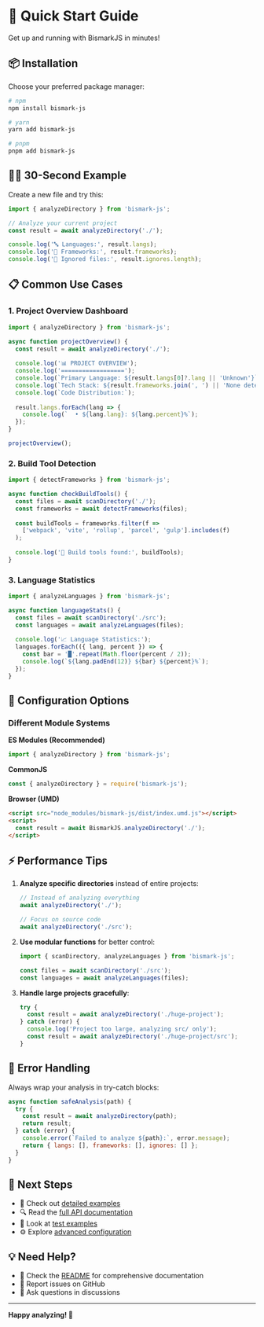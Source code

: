 # 🚀 Quick Start Guide

Get up and running with BismarkJS in minutes!

## 📦 Installation

Choose your preferred package manager:

```bash
# npm
npm install bismark-js

# yarn
yarn add bismark-js

# pnpm
pnpm add bismark-js
```

## 🏃‍♂️ 30-Second Example

Create a new file and try this:

```javascript
import { analyzeDirectory } from 'bismark-js';

// Analyze your current project
const result = await analyzeDirectory('./');

console.log('🔤 Languages:', result.langs);
console.log('🚀 Frameworks:', result.frameworks);
console.log('🚫 Ignored files:', result.ignores.length);
```

## 📋 Common Use Cases

### 1. Project Overview Dashboard

```javascript
import { analyzeDirectory } from 'bismark-js';

async function projectOverview() {
  const result = await analyzeDirectory('./');
  
  console.log('📊 PROJECT OVERVIEW');
  console.log('==================');
  console.log(`Primary Language: ${result.langs[0]?.lang || 'Unknown'}`);
  console.log(`Tech Stack: ${result.frameworks.join(', ') || 'None detected'}`);
  console.log(`Code Distribution:`);
  
  result.langs.forEach(lang => {
    console.log(`  • ${lang.lang}: ${lang.percent}%`);
  });
}

projectOverview();
```

### 2. Build Tool Detection

```javascript
import { detectFrameworks } from 'bismark-js';

async function checkBuildTools() {
  const files = await scanDirectory('./');
  const frameworks = await detectFrameworks(files);
  
  const buildTools = frameworks.filter(f => 
    ['webpack', 'vite', 'rollup', 'parcel', 'gulp'].includes(f)
  );
  
  console.log('🔧 Build tools found:', buildTools);
}
```

### 3. Language Statistics

```javascript
import { analyzeLanguages } from 'bismark-js';

async function languageStats() {
  const files = await scanDirectory('./src');
  const languages = await analyzeLanguages(files);
  
  console.log('📈 Language Statistics:');
  languages.forEach(({ lang, percent }) => {
    const bar = '█'.repeat(Math.floor(percent / 2));
    console.log(`${lang.padEnd(12)} ${bar} ${percent}%`);
  });
}
```

## 🔧 Configuration Options

### Different Module Systems

**ES Modules (Recommended)**
```javascript
import { analyzeDirectory } from 'bismark-js';
```

**CommonJS**
```javascript
const { analyzeDirectory } = require('bismark-js');
```

**Browser (UMD)**
```html
<script src="node_modules/bismark-js/dist/index.umd.js"></script>
<script>
  const result = await BismarkJS.analyzeDirectory('./');
</script>
```

## ⚡ Performance Tips

1. **Analyze specific directories** instead of entire projects:
   ```javascript
   // Instead of analyzing everything
   await analyzeDirectory('./');
   
   // Focus on source code
   await analyzeDirectory('./src');
   ```

2. **Use modular functions** for better control:
   ```javascript
   import { scanDirectory, analyzeLanguages } from 'bismark-js';
   
   const files = await scanDirectory('./src');
   const languages = await analyzeLanguages(files);
   ```

3. **Handle large projects gracefully**:
   ```javascript
   try {
     const result = await analyzeDirectory('./huge-project');
   } catch (error) {
     console.log('Project too large, analyzing src/ only');
     const result = await analyzeDirectory('./huge-project/src');
   }
   ```

## 🚨 Error Handling

Always wrap your analysis in try-catch blocks:

```javascript
async function safeAnalysis(path) {
  try {
    const result = await analyzeDirectory(path);
    return result;
  } catch (error) {
    console.error(`Failed to analyze ${path}:`, error.message);
    return { langs: [], frameworks: [], ignores: [] };
  }
}
```

## 🎯 Next Steps

- 📖 Check out [detailed examples](./EXAMPLES.md)
- 🔍 Read the [full API documentation](../README.md#api-reference)
- 🧪 Look at [test examples](../tests/examples.md)
- ⚙️ Explore [advanced configuration](../README.md#configuration)

## 💡 Need Help?

- 📝 Check the [README](../README.md) for comprehensive documentation
- 🐛 Report issues on GitHub
- 💬 Ask questions in discussions

---

**Happy analyzing! 🎉**

